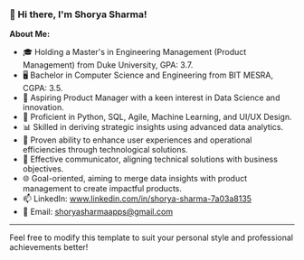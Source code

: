 
<!--
**shorya-sharma1/shorya-sharma1** is a ✨ _special_ ✨ repository because its `README.md` (this file) appears on your GitHub profile.

Here are some ideas to get you started:

- 🔭 I’m currently working on ...
- 🌱 I’m currently learning ...
- 👯 I’m looking to collaborate on ...
- 🤔 I’m looking for help with ...
- 💬 Ask me about ...
- 📫 How to reach me: ...
- 😄 Pronouns: ...
- ⚡ Fun fact: ...
-->

### 👋 Hi there, I'm Shorya Sharma!
**About Me:**
- 🎓 Holding a Master's in Engineering Management (Product Management) from Duke University, GPA: 3.7.
- 🖥️ Bachelor in Computer Science and Engineering from BIT MESRA, CGPA: 3.5.
- 🎯 Aspiring Product Manager with a keen interest in Data Science and innovation.
- 🐍 Proficient in Python, SQL, Agile, Machine Learning, and UI/UX Design.
- 📊 Skilled in deriving strategic insights using advanced data analytics.
- 🌟 Proven ability to enhance user experiences and operational efficiencies through technological solutions.
- 🤝 Effective communicator, aligning technical solutions with business objectives.
- 🌐 Goal-oriented, aiming to merge data insights with product management to create impactful products.
- 📫 LinkedIn: www.linkedin.com/in/shorya-sharma-7a03a8135
- 🔗 Email: shoryasharmaapps@gmail.com

---

Feel free to modify this template to suit your personal style and professional achievements better!
